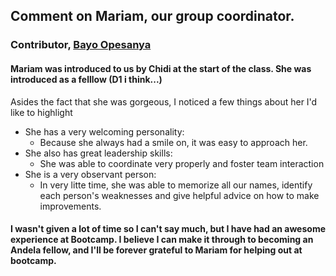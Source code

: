 ## Comment on Mariam, our group coordinator. 
### Contributor, [Bayo Opesanya](https://github.com/OpesanyaAdebayo)

#### Mariam was introduced to us by Chidi at the start of the class. She was introduced as a felllow (D1 i think...)<br/>
Asides the fact that she was gorgeous, I noticed a few things about her I'd like to highlight<br/>
 
* She has a very welcoming personality:
	+ Because she always had a smile on, it was easy to approach her.
* She also has great leadership skills:
 	+ She was able to coordinate very properly and foster team interaction
* She is a very observant person:
 	+ In very litte time, she was able to memorize all our names, identify each person's weaknesses and give helpful advice on how to make improvements. 

#### I wasn't given a lot of time so I can't say much, but I have had an awesome experience at Bootcamp. I believe I can make it through to becoming an Andela fellow, and I'll be forever grateful to Mariam for helping out at bootcamp.